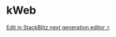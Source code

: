 # kWeb

[Edit in StackBlitz next generation editor ⚡️](https://stackblitz.com/~/github.com/Raj007to8/kWeb)